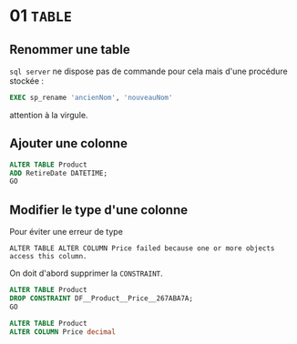 # 01 `TABLE`

## Renommer une table

`sql server` ne dispose pas de commande pour cela mais d'une procédure stockée :

```sql
EXEC sp_rename 'ancienNom', 'nouveauNom'
```

attention à la virgule.



## Ajouter une colonne

```sql
ALTER TABLE Product 
ADD RetireDate DATETIME;
GO
```



## Modifier le type d'une colonne

Pour éviter une erreur de type 

```
ALTER TABLE ALTER COLUMN Price failed because one or more objects access this column.
```

On doit d'abord supprimer la `CONSTRAINT`.

```sql
ALTER TABLE Product
DROP CONSTRAINT DF__Product__Price__267ABA7A;
GO

ALTER TABLE Product
ALTER COLUMN Price decimal
```


